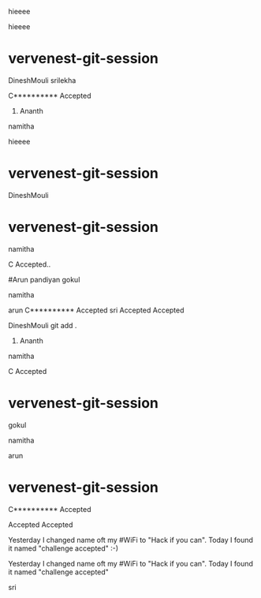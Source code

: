 
hieeee



hieeee
# vervenest-git-session

DineshMouli
srilekha


C********** Accepted

1. Ananth

namitha

hieeee

# vervenest-git-session


DineshMouli


# vervenest-git-session



namitha

C Accepted..




#Arun pandiyan
gokul

namitha

arun
C********** Accepted
sri
 Accepted
 Accepted




DineshMouli
git add .


1. Ananth

namitha


C Accepted


# vervenest-git-session

gokul

namitha

arun

# vervenest-git-session

C********** Accepted

 Accepted
 Accepted



Yesterday I changed name oft my #WiFi to "Hack if you can". Today I found it named "challenge accepted" :-)


Yesterday I changed name oft my #WiFi to "Hack if you can". Today I found it named "challenge accepted" 

sri

